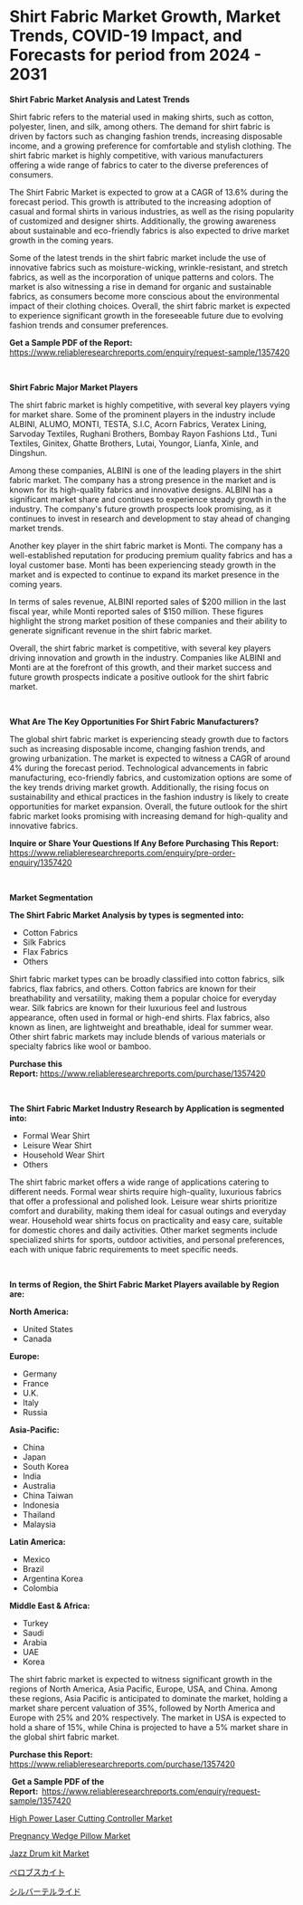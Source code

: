 <p><h1>Shirt Fabric Market Growth, Market Trends, COVID-19 Impact, and Forecasts for period from 2024 - 2031</h1></p><p><strong>Shirt Fabric Market Analysis and Latest Trends</strong></p>
<p><p>Shirt fabric refers to the material used in making shirts, such as cotton, polyester, linen, and silk, among others. The demand for shirt fabric is driven by factors such as changing fashion trends, increasing disposable income, and a growing preference for comfortable and stylish clothing. The shirt fabric market is highly competitive, with various manufacturers offering a wide range of fabrics to cater to the diverse preferences of consumers.</p><p>The Shirt Fabric Market is expected to grow at a CAGR of 13.6% during the forecast period. This growth is attributed to the increasing adoption of casual and formal shirts in various industries, as well as the rising popularity of customized and designer shirts. Additionally, the growing awareness about sustainable and eco-friendly fabrics is also expected to drive market growth in the coming years.</p><p>Some of the latest trends in the shirt fabric market include the use of innovative fabrics such as moisture-wicking, wrinkle-resistant, and stretch fabrics, as well as the incorporation of unique patterns and colors. The market is also witnessing a rise in demand for organic and sustainable fabrics, as consumers become more conscious about the environmental impact of their clothing choices. Overall, the shirt fabric market is expected to experience significant growth in the foreseeable future due to evolving fashion trends and consumer preferences.</p></p>
<p><strong>Get a Sample PDF of the Report:&nbsp;</strong> <a href="https://www.reliableresearchreports.com/enquiry/request-sample/1357420">https://www.reliableresearchreports.com/enquiry/request-sample/1357420</a></p>
<p>&nbsp;</p>
<p><strong>Shirt Fabric Major Market Players</strong></p>
<p><p>The shirt fabric market is highly competitive, with several key players vying for market share. Some of the prominent players in the industry include ALBINI, ALUMO, MONTI, TESTA, S.I.C, Acorn Fabrics, Veratex Lining, Sarvoday Textiles, Rughani Brothers, Bombay Rayon Fashions Ltd., Tuni Textiles, Ginitex, Ghatte Brothers, Lutai, Youngor, Lianfa, Xinle, and Dingshun.</p><p>Among these companies, ALBINI is one of the leading players in the shirt fabric market. The company has a strong presence in the market and is known for its high-quality fabrics and innovative designs. ALBINI has a significant market share and continues to experience steady growth in the industry. The company's future growth prospects look promising, as it continues to invest in research and development to stay ahead of changing market trends.</p><p>Another key player in the shirt fabric market is Monti. The company has a well-established reputation for producing premium quality fabrics and has a loyal customer base. Monti has been experiencing steady growth in the market and is expected to continue to expand its market presence in the coming years.</p><p>In terms of sales revenue, ALBINI reported sales of $200 million in the last fiscal year, while Monti reported sales of $150 million. These figures highlight the strong market position of these companies and their ability to generate significant revenue in the shirt fabric market.</p><p>Overall, the shirt fabric market is competitive, with several key players driving innovation and growth in the industry. Companies like ALBINI and Monti are at the forefront of this growth, and their market success and future growth prospects indicate a positive outlook for the shirt fabric market.</p></p>
<p>&nbsp;</p>
<p><strong>What Are The Key Opportunities For Shirt Fabric Manufacturers?</strong></p>
<p><p>The global shirt fabric market is experiencing steady growth due to factors such as increasing disposable income, changing fashion trends, and growing urbanization. The market is expected to witness a CAGR of around 4% during the forecast period. Technological advancements in fabric manufacturing, eco-friendly fabrics, and customization options are some of the key trends driving market growth. Additionally, the rising focus on sustainability and ethical practices in the fashion industry is likely to create opportunities for market expansion. Overall, the future outlook for the shirt fabric market looks promising with increasing demand for high-quality and innovative fabrics.</p></p>
<p><strong>Inquire or Share Your Questions If Any Before Purchasing This Report:</strong> <a href="https://www.reliableresearchreports.com/enquiry/pre-order-enquiry/1357420">https://www.reliableresearchreports.com/enquiry/pre-order-enquiry/1357420</a></p>
<p>&nbsp;</p>
<p><strong>Market Segmentation</strong></p>
<p><strong>The Shirt Fabric Market Analysis by types is segmented into:</strong></p>
<p><ul><li>Cotton Fabrics</li><li>Silk Fabrics</li><li>Flax Fabrics</li><li>Others</li></ul></p>
<p><p>Shirt fabric market types can be broadly classified into cotton fabrics, silk fabrics, flax fabrics, and others. Cotton fabrics are known for their breathability and versatility, making them a popular choice for everyday wear. Silk fabrics are known for their luxurious feel and lustrous appearance, often used in formal or high-end shirts. Flax fabrics, also known as linen, are lightweight and breathable, ideal for summer wear. Other shirt fabric markets may include blends of various materials or specialty fabrics like wool or bamboo.</p></p>
<p><strong>Purchase this Report:&nbsp;</strong><a href="https://www.reliableresearchreports.com/purchase/1357420">https://www.reliableresearchreports.com/purchase/1357420</a></p>
<p>&nbsp;</p>
<p><strong>The Shirt Fabric Market Industry Research by Application is segmented into:</strong></p>
<p><ul><li>Formal Wear Shirt</li><li>Leisure Wear Shirt</li><li>Household Wear Shirt</li><li>Others</li></ul></p>
<p><p>The shirt fabric market offers a wide range of applications catering to different needs. Formal wear shirts require high-quality, luxurious fabrics that offer a professional and polished look. Leisure wear shirts prioritize comfort and durability, making them ideal for casual outings and everyday wear. Household wear shirts focus on practicality and easy care, suitable for domestic chores and daily activities. Other market segments include specialized shirts for sports, outdoor activities, and personal preferences, each with unique fabric requirements to meet specific needs.</p></p>
<p>&nbsp;</p>
<p><strong>In terms of Region, the Shirt Fabric Market Players available by Region are:</strong></p>
<p>
    <p> <strong> North America: </strong>
        <ul>
            <li>United States</li>
            <li>Canada</li>
        </ul>
        </p> 
    <p> <strong> Europe: </strong>
        <ul>
            <li>Germany</li>
            <li>France</li>
            <li>U.K.</li>
            <li>Italy</li>
            <li>Russia</li>
        </ul>
        </p> 
    <p> <strong> Asia-Pacific: </strong>
        <ul>
            <li>China</li>
            <li>Japan</li>
            <li>South Korea</li>
            <li>India</li>
            <li>Australia</li>
            <li>China Taiwan</li>
            <li>Indonesia</li>
            <li>Thailand</li>
            <li>Malaysia</li>
        </ul>
        </p> 
    <p> <strong> Latin America: </strong>
        <ul>
            <li>Mexico</li>
            <li>Brazil</li>
            <li>Argentina Korea</li>
            <li>Colombia</li>
        </ul>
        </p> 
    <p> <strong> Middle East & Africa: </strong>
        <ul>
            <li>Turkey</li>
            <li>Saudi</li>
            <li>Arabia</li>
            <li>UAE</li>
            <li>Korea</li>
        </ul>
    </p>
    </p>
<p><p>The shirt fabric market is expected to witness significant growth in the regions of North America, Asia Pacific, Europe, USA, and China. Among these regions, Asia Pacific is anticipated to dominate the market, holding a market share percent valuation of 35%, followed by North America and Europe with 25% and 20% respectively. The market in USA is expected to hold a share of 15%, while China is projected to have a 5% market share in the global shirt fabric market.</p></p>
<p><strong>Purchase this Report: </strong><a href="https://www.reliableresearchreports.com/purchase/1357420">https://www.reliableresearchreports.com/purchase/1357420</a></p>
<p>&nbsp;<strong>Get a Sample PDF of the Report:&nbsp;&nbsp;</strong><a href="https://www.reliableresearchreports.com/enquiry/request-sample/1357420">https://www.reliableresearchreports.com/enquiry/request-sample/1357420</a></p>
<p><strong></strong></p>
<p><p><a href="https://issuu.com/reportprime-2/docs/high-power-laser-cutting-controller-market-size-20">High Power Laser Cutting Controller Market</a></p><p><a href="https://github.com/sonuprakash1/Market-Research-Report-List-1/blob/main/pregnancy-wedge-pillow-market.md">Pregnancy Wedge Pillow Market</a></p><p><a href="https://github.com/Whitneyboyettebo9kiw7yr13/Market-Research-Report-List-1/blob/main/jazz-drum-kit-market.md">Jazz Drum kit Market</a></p><p><a href="https://github.com/adcxff01450218/Market-Research-Report-List-1/blob/main/25042332969.md">ペロブスカイト</a></p><p><a href="https://github.com/xnljig2898992/Market-Research-Report-List-1/blob/main/24510242968.md">シルバーテルライド</a></p></p>